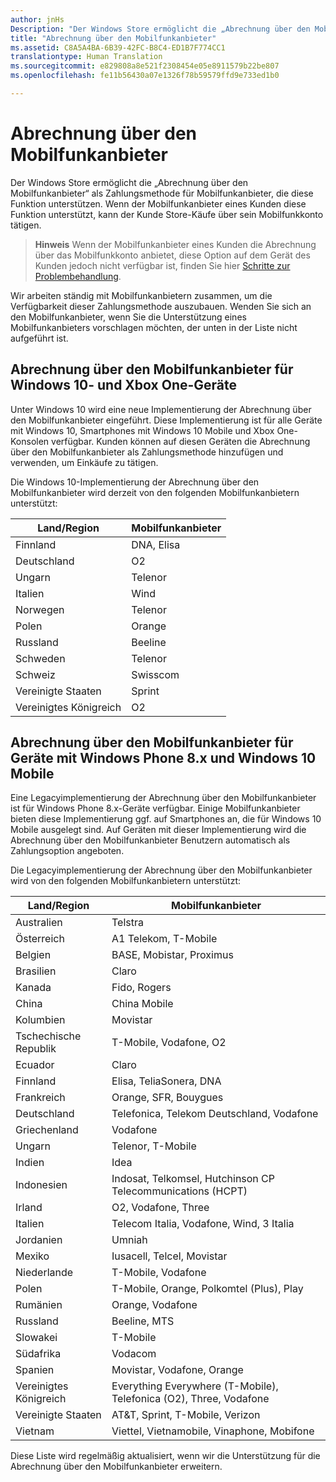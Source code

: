 ```yaml
---
author: jnHs
Description: "Der Windows Store ermöglicht die „Abrechnung über den Mobilfunkanbieter“ als Zahlungsmethode für Mobilfunkanbieter, die diese Funktion unterstützen."
title: "Abrechnung über den Mobilfunkanbieter"
ms.assetid: C8A5A4BA-6B39-42FC-B8C4-ED1B7F774CC1
translationtype: Human Translation
ms.sourcegitcommit: e829808a8e521f2308454e05e8911579b22be807
ms.openlocfilehash: fe11b56430a07e1326f78b59579ffd9e733ed1b0

---
```


# <a name="mobile-operator-billing"></a>Abrechnung über den Mobilfunkanbieter


Der Windows Store ermöglicht die „Abrechnung über den Mobilfunkanbieter“ als Zahlungsmethode für Mobilfunkanbieter, die diese Funktion unterstützen. Wenn der Mobilfunkanbieter eines Kunden diese Funktion unterstützt, kann der Kunde Store-Käufe über sein Mobilfunkkonto tätigen.

> **Hinweis**  Wenn der Mobilfunkanbieter eines Kunden die Abrechnung über das Mobilfunkkonto anbietet, diese Option auf dem Gerät des Kunden jedoch nicht verfügbar ist, finden Sie hier [Schritte zur Problembehandlung](http://go.microsoft.com/fwlink/p/?LinkId=523993).

Wir arbeiten ständig mit Mobilfunkanbietern zusammen, um die Verfügbarkeit dieser Zahlungsmethode auszubauen. Wenden Sie sich an den Mobilfunkanbieter, wenn Sie die Unterstützung eines Mobilfunkanbieters vorschlagen möchten, der unten in der Liste nicht aufgeführt ist.

## <a name="mobile-operator-billing-for-windows-10-and-xbox-one-devices"></a>Abrechnung über den Mobilfunkanbieter für Windows 10- und Xbox One-Geräte

Unter Windows 10 wird eine neue Implementierung der Abrechnung über den Mobilfunkanbieter eingeführt. Diese Implementierung ist für alle Geräte mit Windows 10, Smartphones mit Windows 10 Mobile und Xbox One-Konsolen verfügbar. Kunden können auf diesen Geräten die Abrechnung über den Mobilfunkanbieter als Zahlungsmethode hinzufügen und verwenden, um Einkäufe zu tätigen. 

Die Windows 10-Implementierung der Abrechnung über den Mobilfunkanbieter wird derzeit von den folgenden Mobilfunkanbietern unterstützt:

| Land/Region  | Mobilfunkanbieter |
|-----------------|------------------|
| Finnland         | DNA, Elisa       |
| Deutschland         | O2               |
| Ungarn         | Telenor          |
| Italien           | Wind             |
| Norwegen          | Telenor          |
| Polen          | Orange           |
| Russland          | Beeline          |
| Schweden          | Telenor          |
| Schweiz     | Swisscom         |
| Vereinigte Staaten   | Sprint           |
| Vereinigtes Königreich  | O2               |

 

## <a name="mobile-operator-billing-for-windows-phone-8x-and-windows-10-mobile-devices"></a>Abrechnung über den Mobilfunkanbieter für Geräte mit Windows Phone 8.x und Windows 10 Mobile


Eine Legacyimplementierung der Abrechnung über den Mobilfunkanbieter ist für Windows Phone 8.x-Geräte verfügbar. Einige Mobilfunkanbieter bieten diese Implementierung ggf. auf Smartphones an, die für Windows 10 Mobile ausgelegt sind. Auf Geräten mit dieser Implementierung wird die Abrechnung über den Mobilfunkanbieter Benutzern automatisch als Zahlungsoption angeboten.

Die Legacyimplementierung der Abrechnung über den Mobilfunkanbieter wird von den folgenden Mobilfunkanbietern unterstützt:

| Land/Region       | Mobilfunkanbieter                                                   |
|----------------------|--------------------------------------------------------------------|
| Australien            | Telstra                                                            |
| Österreich              | A1 Telekom, T-Mobile                                               |
| Belgien              | BASE, Mobistar, Proximus                                           |
| Brasilien               | Claro                                                              |
| Kanada               | Fido, Rogers                                                       |
| China                | China Mobile                                                       |
| Kolumbien             | Movistar                                                           |
| Tschechische Republik       | T-Mobile, Vodafone, O2                                             |
| Ecuador              | Claro                                                              |
| Finnland              | Elisa, TeliaSonera, DNA                                            |
| Frankreich               | Orange, SFR, Bouygues                                              |
| Deutschland              | Telefonica, Telekom Deutschland, Vodafone                          |
| Griechenland               | Vodafone                                                           |
| Ungarn              | Telenor, T-Mobile                                                  |
| Indien                | Idea                                                               |
| Indonesien            | Indosat, Telkomsel, Hutchinson CP Telecommunications (HCPT)        |
| Irland              | O2, Vodafone, Three                                                |
| Italien                | Telecom Italia, Vodafone, Wind, 3 Italia                           |
| Jordanien               | Umniah                                                             |
| Mexiko               | Iusacell, Telcel, Movistar                                         |
| Niederlande          | T-Mobile, Vodafone                                                 |
| Polen               | T-Mobile, Orange, Polkomtel (Plus), Play                           |
| Rumänien              | Orange, Vodafone                                                   |
| Russland               | Beeline, MTS                                                       |
| Slowakei             | T-Mobile                                                           |
| Südafrika         | Vodacom                                                            |
| Spanien                | Movistar, Vodafone, Orange                                         |
| Vereinigtes Königreich       | Everything Everywhere (T-Mobile), Telefonica (O2), Three, Vodafone |
| Vereinigte Staaten        | AT&T, Sprint, T-Mobile, Verizon                                    |
| Vietnam              | Viettel, Vietnamobile, Vinaphone, Mobifone                         |

 

Diese Liste wird regelmäßig aktualisiert, wenn wir die Unterstützung für die Abrechnung über den Mobilfunkanbieter erweitern.

 

 







<!--HONumber=Dec16_HO1-->



